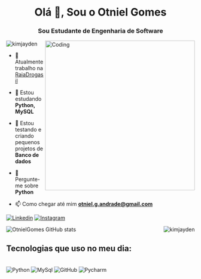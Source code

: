 <h1 align="center">Olá 👋, Sou o Otniel Gomes</h1>
<h3 align="center">Sou Estudante de Engenharia de Software</h3>
<img align="right" alt="Coding" width="400" src="https://miro.medium.com/max/680/0*7Q3yvSIv_t0ioJ-Z.gif"/>

<p align="left"> <img src="https://komarev.com/ghpvc/?username=OtnielGomes&label=Profile%20views&color=0e75b6&style=flat" alt="kimjayden" /> </p>

- 🔭 Atualmente trabalho na [RaiaDrogasil](https://rd.com.br/)

- 🌱 Estou estudando **Python, MySQL**

- 👯 Estou testando e criando  pequenos projetos de **Banco de dados**

- 💬 Pergunte-me sobre **Python**

- 📫 Como chegar até mim **otniel.g.andrade@gmail.com**

[![Linkedin](https://img.shields.io/badge/LinkedIn-0077B5?style=for-the-badge&logo=linkedin&logoColor=white)](https://www.linkedin.com/in/otniel-gomes-6a044b282/)
[![Instagram](https://img.shields.io/badge/Instagram-E4405F?style=for-the-badge&logo=instagram&logoColor=white)](https://www.instagram.com/otnielgomes/)
<p><img align="right" src="https://github-readme-stats.vercel.app/api/top-langs?username=OtnielGomes&show_icons=true&locale=en&layout=compact" alt="kimjayden" /></p>

![OtnielGomes GitHub stats](https://github-readme-stats.vercel.app/api?username=OtnielGomes&show_icons=true&theme=highcontrast)


## Tecnologias que uso no meu dia:
<div style="display: inline_block"><br/>
  <img align="center" alt="Python" src="https://img.shields.io/badge/Python-14354C?style=for-the-badge&logo=python&logoColor=white"/>
  <img align="center" alt="MySql" src="https://img.shields.io/badge/MySQL-00000F?style=for-the-badge&logo=mysql&logoColor=white"/>
  <img align="center" alt="GitHub" src="https://img.shields.io/badge/GitHub_Actions-2088FF?style=for-the-badge&logo=github-actions&logoColor=white"/>
  <img align="center" alt="Pycharm" src="https://img.shields.io/badge/PyCharm-000000.svg?&style=for-the-badge&logo=PyCharm&logoColor=white"/>
</div><br/>


